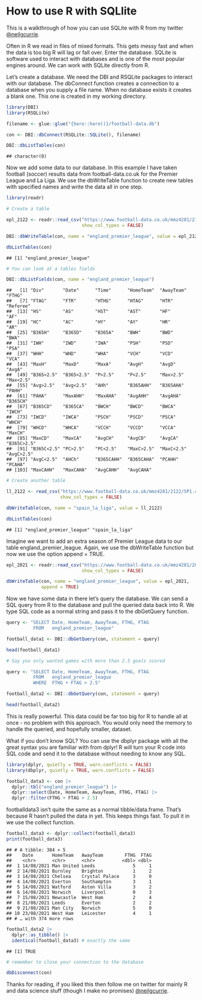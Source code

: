 How to use R with SQLlite
================

This is a walkthrough of how you can use SQLite with R from my twitter
[@neilgcurrie](https://twitter.com/neilgcurrie).

Often in R we read in files of mixed formats. This gets messy fast and
when the data is too big R will lag or fall over. Enter the database.
SQLite is software used to interact with databases and is one of the
most popular engines around. We can work with SQLite directly from R.

Let’s create a database. We need the DBI and RSQLite packages to
interact with our database. The dbConnect function creates a connection
to a database when you supply a file name. When no database exists it
creates a blank one. This one is created in my working directory.

``` r
library(DBI)     
library(RSQLite)

filename <- glue::glue("{here::here()}/football-data.db")

con <- DBI::dbConnect(RSQLite::SQLite(), filename)

DBI::dbListTables(con)
```

    ## character(0)

Now we add some data to our database. In this example I have taken
football (soccer) results data from football-data.co.uk for the Premier
League and La Liga. We use the dbWriteTable function to create new
tables with specified names and write the data all in one step.

``` r
library(readr)

# Create a table

epl_2122 <- readr::read_csv("https://www.football-data.co.uk/mmz4281/2122/E0.csv", 
                            show_col_types = FALSE)

DBI::dbWriteTable(con, name = "england_premier_league", value = epl_2122)

dbListTables(con) 
```

    ## [1] "england_premier_league"

``` r
# You can look at a tables fields

DBI::dbListFields(con, name = "england_premier_league")
```

    ##   [1] "Div"       "Date"      "Time"      "HomeTeam"  "AwayTeam"  "FTHG"     
    ##   [7] "FTAG"      "FTR"       "HTHG"      "HTAG"      "HTR"       "Referee"  
    ##  [13] "HS"        "AS"        "HST"       "AST"       "HF"        "AF"       
    ##  [19] "HC"        "AC"        "HY"        "AY"        "HR"        "AR"       
    ##  [25] "B365H"     "B365D"     "B365A"     "BWH"       "BWD"       "BWA"      
    ##  [31] "IWH"       "IWD"       "IWA"       "PSH"       "PSD"       "PSA"      
    ##  [37] "WHH"       "WHD"       "WHA"       "VCH"       "VCD"       "VCA"      
    ##  [43] "MaxH"      "MaxD"      "MaxA"      "AvgH"      "AvgD"      "AvgA"     
    ##  [49] "B365>2.5"  "B365<2.5"  "P>2.5"     "P<2.5"     "Max>2.5"   "Max<2.5"  
    ##  [55] "Avg>2.5"   "Avg<2.5"   "AHh"       "B365AHH"   "B365AHA"   "PAHH"     
    ##  [61] "PAHA"      "MaxAHH"    "MaxAHA"    "AvgAHH"    "AvgAHA"    "B365CH"   
    ##  [67] "B365CD"    "B365CA"    "BWCH"      "BWCD"      "BWCA"      "IWCH"     
    ##  [73] "IWCD"      "IWCA"      "PSCH"      "PSCD"      "PSCA"      "WHCH"     
    ##  [79] "WHCD"      "WHCA"      "VCCH"      "VCCD"      "VCCA"      "MaxCH"    
    ##  [85] "MaxCD"     "MaxCA"     "AvgCH"     "AvgCD"     "AvgCA"     "B365C>2.5"
    ##  [91] "B365C<2.5" "PC>2.5"    "PC<2.5"    "MaxC>2.5"  "MaxC<2.5"  "AvgC>2.5" 
    ##  [97] "AvgC<2.5"  "AHCh"      "B365CAHH"  "B365CAHA"  "PCAHH"     "PCAHA"    
    ## [103] "MaxCAHH"   "MaxCAHA"   "AvgCAHH"   "AvgCAHA"

``` r
# Create another table

ll_2122 <- read_csv("https://www.football-data.co.uk/mmz4281/2122/SP1.csv", 
                    show_col_types = FALSE)

dbWriteTable(con, name = "spain_la_liga", value = ll_2122)

dbListTables(con)
```

    ## [1] "england_premier_league" "spain_la_liga"

Imagine we want to add an extra season of Premier League data to our
table england_premier_league. Again, we use the dbWriteTable function
but now we use the option append = TRUE.

``` r
epl_2021 <- readr::read_csv("https://www.football-data.co.uk/mmz4281/2021/E0.csv",
                            show_col_types = FALSE)

dbWriteTable(con, name = "england_premier_league", value = epl_2021, 
             append = TRUE)
```

Now we have some data in there let’s query the database. We can send a
SQL query from R to the database and pull the queried data back into R.
We type SQL code as a normal string and pass it to the dbGetQuery
function.

``` r
query <- "SELECT Date, HomeTeam, AwayTeam, FTHG, FTAG
          FROM   england_premier_league"

football_data1 <- DBI::dbGetQuery(con, statement = query)

head(football_data1)
```

<div data-pagedtable="false">

<script data-pagedtable-source type="application/json">
{"columns":[{"label":[""],"name":["_rn_"],"type":[""],"align":["left"]},{"label":["Date"],"name":[1],"type":["chr"],"align":["left"]},{"label":["HomeTeam"],"name":[2],"type":["chr"],"align":["left"]},{"label":["AwayTeam"],"name":[3],"type":["chr"],"align":["left"]},{"label":["FTHG"],"name":[4],"type":["dbl"],"align":["right"]},{"label":["FTAG"],"name":[5],"type":["dbl"],"align":["right"]}],"data":[{"1":"13/08/2021","2":"Brentford","3":"Arsenal","4":"2","5":"0","_rn_":"1"},{"1":"14/08/2021","2":"Man United","3":"Leeds","4":"5","5":"1","_rn_":"2"},{"1":"14/08/2021","2":"Burnley","3":"Brighton","4":"1","5":"2","_rn_":"3"},{"1":"14/08/2021","2":"Chelsea","3":"Crystal Palace","4":"3","5":"0","_rn_":"4"},{"1":"14/08/2021","2":"Everton","3":"Southampton","4":"3","5":"1","_rn_":"5"},{"1":"14/08/2021","2":"Leicester","3":"Wolves","4":"1","5":"0","_rn_":"6"}],"options":{"columns":{"min":{},"max":[10]},"rows":{"min":[10],"max":[10]},"pages":{}}}
  </script>

</div>

``` r
# Say you only wanted games with more than 2.5 goals scored

query <- "SELECT Date, HomeTeam, AwayTeam, FTHG, FTAG
          FROM   england_premier_league
          WHERE  FTHG + FTAG > 2.5"

football_data2 <- DBI::dbGetQuery(con, statement = query)

head(football_data2)
```

<div data-pagedtable="false">

<script data-pagedtable-source type="application/json">
{"columns":[{"label":[""],"name":["_rn_"],"type":[""],"align":["left"]},{"label":["Date"],"name":[1],"type":["chr"],"align":["left"]},{"label":["HomeTeam"],"name":[2],"type":["chr"],"align":["left"]},{"label":["AwayTeam"],"name":[3],"type":["chr"],"align":["left"]},{"label":["FTHG"],"name":[4],"type":["dbl"],"align":["right"]},{"label":["FTAG"],"name":[5],"type":["dbl"],"align":["right"]}],"data":[{"1":"14/08/2021","2":"Man United","3":"Leeds","4":"5","5":"1","_rn_":"1"},{"1":"14/08/2021","2":"Burnley","3":"Brighton","4":"1","5":"2","_rn_":"2"},{"1":"14/08/2021","2":"Chelsea","3":"Crystal Palace","4":"3","5":"0","_rn_":"3"},{"1":"14/08/2021","2":"Everton","3":"Southampton","4":"3","5":"1","_rn_":"4"},{"1":"14/08/2021","2":"Watford","3":"Aston Villa","4":"3","5":"2","_rn_":"5"},{"1":"14/08/2021","2":"Norwich","3":"Liverpool","4":"0","5":"3","_rn_":"6"}],"options":{"columns":{"min":{},"max":[10]},"rows":{"min":[10],"max":[10]},"pages":{}}}
  </script>

</div>

This is really powerful. This data could be far too big for R to handle
all at once - no problem with this approach. You would only need the
memory to handle the queried, and hopefully smaller, dataset.

What if you don’t know SQL? You can use the dbplyr package with all the
great syntax you are familiar with from dplyr! R will turn your R code
into SQL code and send it to the database without needing to know any
SQL.

``` r
library(dplyr, quietly = TRUE, warn.conflicts = FALSE)
library(dbplyr, quietly = TRUE, warn.conflicts = FALSE)

football_data3 <- con |>
  dplyr::tbl("england_premier_league") |>
  dplyr::select(Date, HomeTeam, AwayTeam, FTHG, FTAG) |>
  dplyr::filter(FTHG + FTAG > 2.5)
```

footballdata3 isn’t quite the same as a normal tibble/data.frame. That’s
because R hasn’t pulled the data in yet. This keeps things fast. To pull
it in we use the collect function.

``` r
football_data3 <- dplyr::collect(football_data3)
print(football_data3)
```

    ## # A tibble: 384 × 5
    ##    Date       HomeTeam   AwayTeam        FTHG  FTAG
    ##    <chr>      <chr>      <chr>          <dbl> <dbl>
    ##  1 14/08/2021 Man United Leeds              5     1
    ##  2 14/08/2021 Burnley    Brighton           1     2
    ##  3 14/08/2021 Chelsea    Crystal Palace     3     0
    ##  4 14/08/2021 Everton    Southampton        3     1
    ##  5 14/08/2021 Watford    Aston Villa        3     2
    ##  6 14/08/2021 Norwich    Liverpool          0     3
    ##  7 15/08/2021 Newcastle  West Ham           2     4
    ##  8 21/08/2021 Leeds      Everton            2     2
    ##  9 21/08/2021 Man City   Norwich            5     0
    ## 10 23/08/2021 West Ham   Leicester          4     1
    ## # … with 374 more rows

``` r
football_data2 |> 
  dplyr::as_tibble() |> 
  identical(football_data3) # exactly the same
```

    ## [1] TRUE

``` r
# remember to close your connection to the database

dbDisconnect(con) 
```

Thanks for reading, if you liked this then follow me on twitter for
mainly R and data science stuff (though I make no promises)
[@neilgcurrie](https://twitter.com/neilgcurrie).
